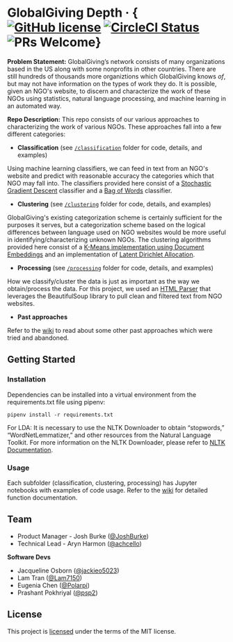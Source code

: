 # GlobalGiving Depth &middot; {[![GitHub license](https://img.shields.io/badge/license-MIT-blue.svg)](LICENSE) [![CircleCI Status](https://circleci.com/gh/hack4impact-uiuc/globalgiving-depth.svg?style=shield&circle-token=:circle-token)](https://circleci.com/gh/hack4impact-uiuc/globalgiving-depth) ![PRs Welcome](https://img.shields.io/badge/PRs-welcome-brightgreen.svg)}

**Problem Statement:** GlobalGiving’s network consists of many organizations based in the US along with some nonprofits in other countries. There are still hundreds of thousands more organiztions which GlobalGiving knows *of*, but may not have information on the types of work they do. It is possible, given an NGO's website, to discern and characterize the work of these NGOs using statistics, natural language processing, and machine learning in an automated way.


**Repo Description:** This repo consists of our various approaches to characterizing the work of various NGOs. These approaches fall into a few different categories:
- **Classification** (see [`/classification`](/classification) folder for code, details, and examples)

Using machine learning classifiers, we can feed in text from an NGO's website and predict with reasonable accuracy the categories which that NGO may fall into. The classifiers provided here consist of a [Stochastic Gradient Descent](https://github.com/hack4impact-uiuc/globalgiving-depth/wiki/Stochastic-Gradient-Descent-(SGD)-Classifier) classifier and a [Bag of Words](https://github.com/hack4impact-uiuc/globalgiving-depth/wiki/Bag-of-Words-(BOW)-Classifier) classifier.

- **Clustering** (see [`/clustering`](/clustering) folder for code, details, and examples)

GlobalGiving's existing categorization scheme is certainly sufficient for the purposes it serves, but a categorization scheme based on the logical differences between language used on NGO websites would be more useful in identifying/characterizing unknown NGOs. The clustering algorithms provided here consist of a [K-Means implementation using Document Embeddings](https://github.com/hack4impact-uiuc/globalgiving-depth/wiki/Document-Embeddings) and an implementation of [Latent Dirichlet Allocation](https://github.com/hack4impact-uiuc/globalgiving-depth/wiki/Latent-Dirichlet-Allocation-(LDA)).

- **Processing** (see [`/processing`](/processing) folder for code, details, and examples)

How we classify/cluster the data is just as important as the way we obtain/process the data. For this project, we used an [HTML Parser](processing/HTMLParser.py) that leverages the BeautifulSoup library to pull clean and filtered text from NGO websites.

- **Past approaches**

Refer to the [wiki](https://github.com/hack4impact-uiuc/globalgiving-depth/wiki) to read about some other past approaches which were tried and abandoned.

## Getting Started

### Installation

Dependencies can be installed into a virtual environment from the requirements.txt file using pipenv:

`pipenv install -r requirements.txt`

For LDA: It is necessary to use the NLTK Downloader to obtain “stopwords,” “WordNetLemmatizer,” and other resources from the Natural Language Toolkit. 
For more information on the NLTK Downloader, please refer to [NLTK Documentation](https://www.nltk.org/data.html).

### Usage

Each subfolder (classification, clustering, processing) has Jupyter notebooks with examples of code usage. Refer to the [wiki](https://github.com/hack4impact-uiuc/globalgiving-depth/wiki) for detailed function documentation.

## Team

 - Product Manager - Josh Burke ([@JoshBurke](https://github.com/JoshBurke))
 - Technical Lead - Aryn Harmon ([@achcello](https://github.com/achcello))

**Software Devs**

 - Jacqueline Osborn ([@jackieo5023](https://github.com/jackieo5023))
 - Lam Tran ([@Lam7150](https://github.com/Lam7150))
 - Eugenia Chen ([@Polarpi](https://github.com/Polarpi))
 - Prashant Pokhriyal ([@psp2](https://github.com/psp2))

## License

This project is [licensed](LICENSE) under the terms of the MIT license.
